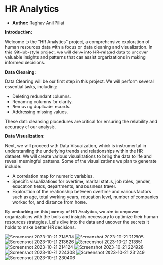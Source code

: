 # HR Analytics
- **Author:** Raghav Anil Pillai

**Introduction:**

Welcome to the "HR Analytics" project, a comprehensive exploration of human resources data with a focus on data cleaning and visualization. In this GitHub-style project, we will delve into HR-related data to uncover valuable insights and patterns that can assist organizations in making informed decisions.

**Data Cleaning:**

Data Cleaning will be our first step in this project. We will perform several essential tasks, including:
- Deleting redundant columns.
- Renaming columns for clarity.
- Removing duplicate records.
- Addressing missing values.

These data cleansing procedures are critical for ensuring the reliability and accuracy of our analysis.

**Data Visualization:**

Next, we will proceed with Data Visualization, which is instrumental in understanding the underlying trends and relationships within the HR dataset. We will create various visualizations to bring the data to life and reveal meaningful patterns. Some of the visualizations we plan to generate include:
- A correlation map for numeric variables.
- Specific visualizations for overtime, marital status, job roles, gender, education fields, departments, and business travel.
- Exploration of the relationship between overtime and various factors such as age, total working years, education level, number of companies worked for, and distance from home.

By embarking on this journey of HR Analytics, we aim to empower organizations with the tools and insights necessary to optimize their human resources strategies. Let's dive into the data and uncover the secrets it holds to make better HR decisions.

![Screenshot 2023-10-21 214534](https://github.com/RaghavAP369/Human-Resource-Analytics/assets/139637644/5fcd117f-7f09-4fa0-b3c0-cf18029cf87a)
![Screenshot 2023-10-21 212805](https://github.com/RaghavAP369/Human-Resource-Analytics/assets/139637644/e3ba5886-8b41-4d9d-b42c-786fee9dffeb)
![Screenshot 2023-10-21 213626](https://github.com/RaghavAP369/Human-Resource-Analytics/assets/139637644/03728ec7-3995-48ee-a31d-9e72bc4f0d31)
![Screenshot 2023-10-21 213851](https://github.com/RaghavAP369/Human-Resource-Analytics/assets/139637644/21c1d4cd-e477-4c3d-a6d0-83cd9d5e74c2)
![Screenshot 2023-10-21 214124](https://github.com/RaghavAP369/Human-Resource-Analytics/assets/139637644/65fe62a1-9119-434e-af1a-abe0da82ba7c)
![Screenshot 2023-10-21 224928](https://github.com/RaghavAP369/Human-Resource-Analytics/assets/139637644/b4bc0a1d-e443-45f1-822e-25ef9222cf8f)
![Screenshot 2023-10-21 224308](https://github.com/RaghavAP369/Human-Resource-Analytics/assets/139637644/9e8d01b7-f200-4312-85d7-65276578a165)
![Screenshot 2023-10-21 231249](https://github.com/RaghavAP369/Human-Resource-Analytics/assets/139637644/e5478b96-5960-4a1a-92d6-c1e99ee940c0)
![Screenshot 2023-10-21 230406](https://github.com/RaghavAP369/Human-Resource-Analytics/assets/139637644/31fa1b5b-5619-457d-bbed-39f1d22c132b)
